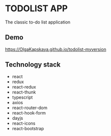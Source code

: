 
# TODOLIST APP

The classic to-do list application
## Demo

https://OlgaKapskaya.github.io/todolist-myversion


## Technology stack

- react
- redux
- react-redux
- react-thunk
- typescript
- axios
- react-router-dom
- react-hook-form
- dayjs
- react-icons
- react-bootstrap
